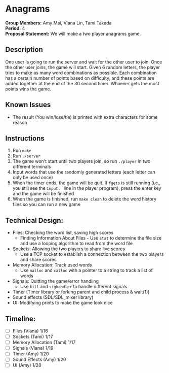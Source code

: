 # Anagrams

**Group Members:** Amy Mai, Viana Lin, Tami Takada  
**Period:** 4  
**Proposal Statement:** We will make a two player anagrams game.

## Description
One user is going to run the server and wait for the other user to join. Once the other user joins, the game will start. Given 6 random letters, the player tries to make as many word combinations as possible. Each combination has a certain number of points based on difficulty, and these points are added together at the end of the 30 second timer. Whoever gets the most points wins the game. 

## Known Issues
- The result (You win/lose/tie) is printed with extra characters for some reason

## Instructions
1. Run `make`
2. Run `./server`
3. The game won't start until two players join, so run `./player` in two different terminals
4. Input words that use the randomly generated letters (each letter can only be used once)
5. When the timer ends, the game will be quit. If `fgets` is still running (i.e., you still see the `Input: ` line in the player program), press the enter key and the game will be finished
6. When the game is finished, run `make clean` to delete the word history files so you can run a new game

## Technical Design:  
- Files: Checking the word list, saving high scores
  - Finding Information About Files - Use `stat` to determine the file size and use a looping algorithm to read from the word file
- Sockets: Allowing the two players to share live scores
  - Use a TCP socket to establish a connection between the two players and share scores
- Memory Allocation: Track used words
  - Use `malloc` and `calloc` with a pointer to a string to track a list of words
- Signals: Quitting the game/error handling
  - Use `kill` and `sighandler` to handle different signals
- Timer (Timer library or forking parent and child process & wait(1))
- Sound effects (SDL/SDL_mixer library)
- UI: Modifying prints to make the game look nice

## Timeline:
- [ ] Files (Viana) 1/16 
- [ ] Sockets (Tami) 1/17 
- [ ] Memory Allocation (Tami) 1/17 
- [ ] Signals (Viana) 1/19 
- [ ] Timer (Amy) 1/20 
- [ ] Sound Effects (Amy) 1/20 
- [ ] UI (Amy) 1/20 
